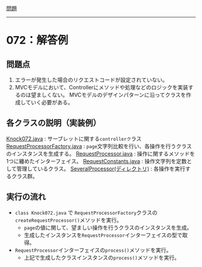 [問題](../README.md)

***
# 072：解答例
## 問題点
1. エラーが発生した場合のリクエストコードが設定されていない。
2. MVCモデルにおいて、Controllerにメソッドや処理などのロジックを実装するのは望ましくない。
MVCモデルのデザインパターンに沿ってクラスを作成していく必要がある。

## 各クラスの説明（実装例）
[Knock072.java](src/Knock072.java) : サーブレットに関する`controllerク`ラス
[RequestProcessorFactory.java](src/RequestProcessorFactory.java) : `page`文字列比較を行い、各操作を行うクラスのインスタンスを生成する。
[RequestProcessor.java](src/RequestProcessor.java) : 操作に関するメソッドを1つに纏めたインターフェイス。
[RequestConstants.java](src/RequestConstants.java) : 操作文字列を定数として管理しているクラス。
[SeveralProcessor(ディレクトリ)](src/severalProcessor/) : 各操作を実行するクラス群。

## 実行の流れ
* `class Knock072.java` で `RequestProcessorFactory`クラスの`createRequestProcessor()`メソッドを実行。
	* `page`の値に関して、望ましい操作を行うクラスのインスタンスを生成。
	* 生成したインスタンスを`RequestProcessor`インターフェイスの型で取得。  
* `RequestProcessor`インターフェイスの`process()`メソッドを実行。
	* 上記で生成したクラスインスタンスの`process()`メソッドを実行。

